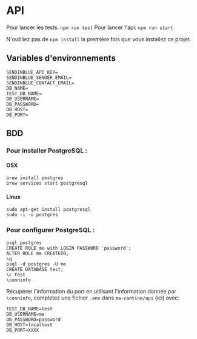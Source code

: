 # API

Pour lancer les tests: `npm run test`
Pour lancer l'api: `npm run start`

N'oubliez pas de `npm install` la première fois que vous installez ce projet.

## Variables d'environnements

```
SENDINBLUE_API_KEY=
SENDINBLUE_SENDER_EMAIL=
SENDINBLUE_CONTACT_EMAIL=
DB_NAME=
TEST_DB_NAME=
DB_USERNAME=
DB_PASSWORD=
DB_HOST=
DB_PORT=
```

## BDD

### Pour installer PostgreSQL :

#### OSX
```
brew install postgres
brew services start postgresql

```

#### Linux
```
sudo apt-get install postgresql
sudo -i -u postgres
```

### Pour configurer PostgreSQL :

```
psql postgres
CREATE ROLE me with LOGIN PASSWORD 'password';
ALTER ROLE me CREATEDB;
\q
psql -d postgres -U me
CREATE DATABASE test;
\c test
\conninfo
```

Récupérer l'information du port en utilisant l'information donnée par `\conninfo`, completez une fichier `.env` dans `ma-cantine/api` (ici) avec:

```
TEST_DB_NAME=test
DB_USERNAME=me
DB_PASSWORD=password
DB_HOST=localhost
DB_PORT=XXXX
```
